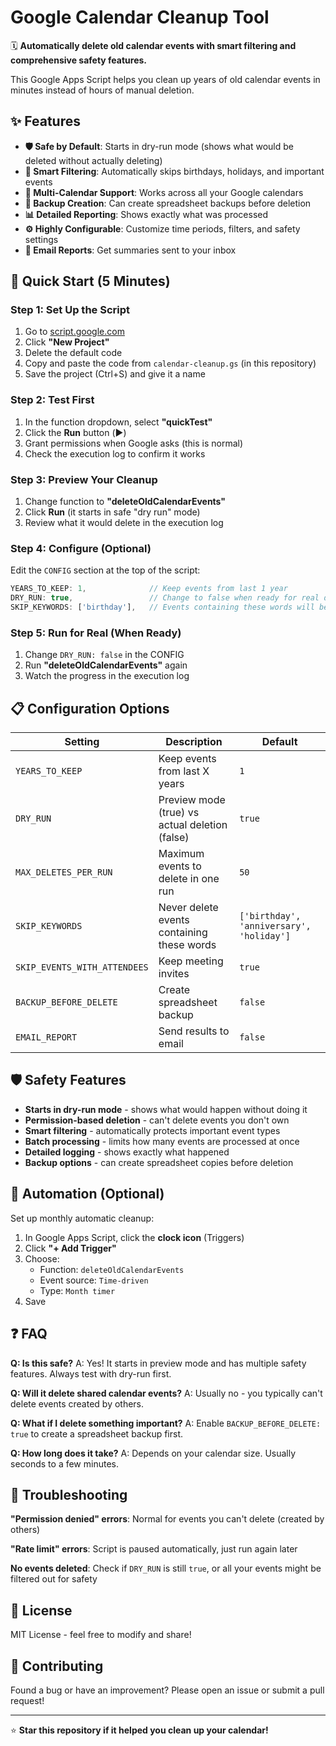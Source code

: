 # Google Calendar Cleanup Tool

🗓️ **Automatically delete old calendar events with smart filtering and comprehensive safety features.**

This Google Apps Script helps you clean up years of old calendar events in minutes instead of hours of manual deletion.

## ✨ Features

- **🛡️ Safe by Default**: Starts in dry-run mode (shows what would be deleted without actually deleting)
- **🧠 Smart Filtering**: Automatically skips birthdays, holidays, and important events
- **📅 Multi-Calendar Support**: Works across all your Google calendars
- **💾 Backup Creation**: Can create spreadsheet backups before deletion
- **📊 Detailed Reporting**: Shows exactly what was processed
- **⚙️ Highly Configurable**: Customize time periods, filters, and safety settings
- **📧 Email Reports**: Get summaries sent to your inbox

## 🚀 Quick Start (5 Minutes)

### Step 1: Set Up the Script
1. Go to [script.google.com](https://script.google.com)
2. Click **"New Project"**
3. Delete the default code
4. Copy and paste the code from `calendar-cleanup.gs` (in this repository)
5. Save the project (Ctrl+S) and give it a name

### Step 2: Test First
1. In the function dropdown, select **"quickTest"**
2. Click the **Run** button (▶️)
3. Grant permissions when Google asks (this is normal)
4. Check the execution log to confirm it works

### Step 3: Preview Your Cleanup
1. Change function to **"deleteOldCalendarEvents"**
2. Click **Run** (it starts in safe "dry run" mode)
3. Review what it would delete in the execution log

### Step 4: Configure (Optional)
Edit the `CONFIG` section at the top of the script:
```javascript
YEARS_TO_KEEP: 1,              // Keep events from last 1 year
DRY_RUN: true,                 // Change to false when ready for real deletion
SKIP_KEYWORDS: ['birthday'],   // Events containing these words will be kept
```

### Step 5: Run for Real (When Ready)
1. Change `DRY_RUN: false` in the CONFIG
2. Run **"deleteOldCalendarEvents"** again
3. Watch the progress in the execution log

## 📋 Configuration Options

| Setting | Description | Default |
|---------|-------------|---------|
| `YEARS_TO_KEEP` | Keep events from last X years | `1` |
| `DRY_RUN` | Preview mode (true) vs actual deletion (false) | `true` |
| `MAX_DELETES_PER_RUN` | Maximum events to delete in one run | `50` |
| `SKIP_KEYWORDS` | Never delete events containing these words | `['birthday', 'anniversary', 'holiday']` |
| `SKIP_EVENTS_WITH_ATTENDEES` | Keep meeting invites | `true` |
| `BACKUP_BEFORE_DELETE` | Create spreadsheet backup | `false` |
| `EMAIL_REPORT` | Send results to email | `false` |

## 🛡️ Safety Features

- **Starts in dry-run mode** - shows what would happen without doing it
- **Permission-based deletion** - can't delete events you don't own
- **Smart filtering** - automatically protects important event types
- **Batch processing** - limits how many events are processed at once
- **Detailed logging** - shows exactly what happened
- **Backup options** - can create spreadsheet copies before deletion

## 🔄 Automation (Optional)

Set up monthly automatic cleanup:

1. In Google Apps Script, click the **clock icon** (Triggers)
2. Click **"+ Add Trigger"**
3. Choose:
   - Function: `deleteOldCalendarEvents`
   - Event source: `Time-driven`
   - Type: `Month timer`
4. Save

## ❓ FAQ

**Q: Is this safe?**
A: Yes! It starts in preview mode and has multiple safety features. Always test with dry-run first.

**Q: Will it delete shared calendar events?**
A: Usually no - you typically can't delete events created by others.

**Q: What if I delete something important?**
A: Enable `BACKUP_BEFORE_DELETE: true` to create a spreadsheet backup first.

**Q: How long does it take?**
A: Depends on your calendar size. Usually seconds to a few minutes.

## 🐛 Troubleshooting

**"Permission denied" errors**: Normal for events you can't delete (created by others)

**"Rate limit" errors**: Script is paused automatically, just run again later

**No events deleted**: Check if `DRY_RUN` is still `true`, or all your events might be filtered out for safety

## 📄 License

MIT License - feel free to modify and share!

## 🤝 Contributing

Found a bug or have an improvement? Please open an issue or submit a pull request!

---

⭐ **Star this repository if it helped you clean up your calendar!**
